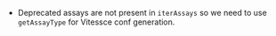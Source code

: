 - Deprecated assays are not present in `iterAssays` so we need to use `getAssayType` for Vitessce conf generation.